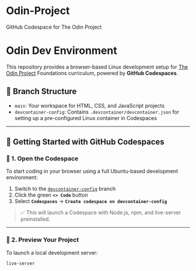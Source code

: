 # Odin-Project
GitHub Codespace for The Odin Project

# Odin Dev Environment

This repository provides a browser-based Linux development setup for [The Odin Project](https://www.theodinproject.com) Foundations curriculum, powered by **GitHub Codespaces**.

## 📁 Branch Structure

- `main`: Your workspace for HTML, CSS, and JavaScript projects
- `devcontainer-config`: Contains `.devcontainer/devcontainer.json` for setting up a pre-configured Linux container in Codespaces

---

## 🚀 Getting Started with GitHub Codespaces

### 🔹 1. Open the Codespace

To start coding in your browser using a full Ubuntu-based development environment:

1. Switch to the [`devcontainer-config`](https://github.com/YOUR_USERNAME/odin-dev-env/tree/devcontainer-config) branch
2. Click the green **`<> Code`** button
3. Select **`Codespaces`** → **`Create codespace on devcontainer-config`**

> ✅ This will launch a Codespace with Node.js, npm, and live-server preinstalled.

---

### 🔹 2. Preview Your Project

To launch a local development server:

```bash
live-server
